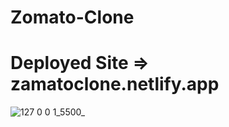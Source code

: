 # Zomato-Clone

# Deployed Site => zamatoclone.netlify.app

![127 0 0 1_5500_](https://github.com/gopalgupta0007/Zomato-Clone/assets/105534501/be506aa0-7177-41f6-b20d-b5017acb31ee)
